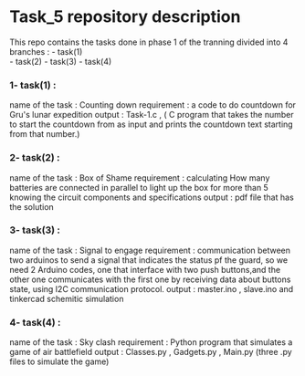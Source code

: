 # Task_5 repository description
This repo contains the tasks done in phase 1 of the tranning divided into 4 branches :
    - task(1)   
    - task(2) 
    - task(3) 
    - task(4) 


### 1- task(1) :
name of the task : Counting down
requirement :  a code to do countdown for Gru's lunar expedition
output : Task-1.c , ( C program that takes the number to start the countdown from as input and prints the countdown text starting from that number.)

### 2- task(2) : 
name of the task : Box of Shame
requirement : calculating How many batteries are connected in parallel to light up the box for more than 5 knowing the circuit components and specifications
output : pdf file that has the solution

### 3- task(3) : 
name of the task : Signal to engage
requirement : communication between two arduinos to send a signal that indicates the status pf the guard, so we need 2 Arduino codes, one that interface with two push buttons,and the other one communicates with the first one by receiving data about buttons state, using I2C communication protocol.
output : master.ino , slave.ino and tinkercad schemitic simulation 

### 4- task(4) : 
name of the task : Sky clash
requirement : Python program that simulates a game of air battlefield
output : Classes.py , Gadgets.py , Main.py  (three .py files to simulate the game)